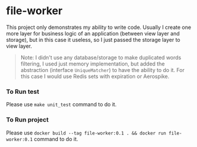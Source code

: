 # file-worker

This project only demonstrates my ability to write code.
 Usually I create one more layer for business logic of an application (between view layer and storage), but in this case it useless, 
 so I just passed the storage layer to view layer.
 
> Note: I didn't use any database/storage to make duplicated words filtering, I used just memory implementation, but added the abstraction (interface `UniqueMatcher`) to have the ability to do it.
> For this case I would use Redis sets with expiration or Aerospike.
 
### To Run test
Please use `make unit_test` command to do it.    

### To Run project
Please use `docker build --tag file-worker:0.1 . && docker run file-worker:0.1` command to do it.